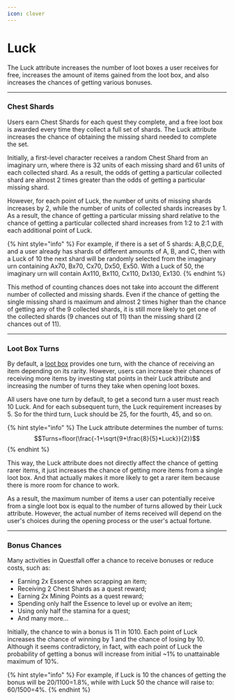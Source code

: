 ```yaml
---
icon: clover
---
```


# Luck

The Luck attribute increases the number of loot boxes a user receives for free, increases the amount of items gained from the loot box, and also increases the chances of getting various bonuses.

***

### **Chest Shards**

Users earn Chest Shards for each quest they complete, and a free loot box is awarded every time they collect a full set of shards. The Luck attribute increases the chance of obtaining the missing shard needed to complete the set.

Initially, a first-level character receives a random Chest Shard from an imaginary urn, where there is 32 units of each missing shard and 61 units of each collected shard. As a result, the odds of getting a particular collected shard are almost 2 times greater than the odds of getting a particular missing shard.

However, for each point of Luck, the number of units of missing shards increases by 2, while the number of units of collected shards increases by 1. As a result, the chance of getting a particular missing shard relative to the chance of getting a particular collected shard increases from 1:2 to 2:1 with each additional point of Luck.

{% hint style="info" %}
For example, if there is a set of 5 shards: A,B,C,D,E, and a user already has shards of different amounts of A, B, and C, then with a Luck of 10 the next shard will be randomly selected from the imaginary urn containing Ax70, Bx70, Cx70, Dx50, Ex50. With a Luck of 50, the imaginary urn will contain Ax110, Bx110, Cx110, Dx130, Ex130.
{% endhint %}

This method of counting chances does not take into account the different number of collected and missing shards. Even if the chance of getting the single missing shard is maximum and almost 2 times higher than the chance of getting any of the 9 collected shards, it is still more likely to get one of the collected shards (9 chances out of 11) than the missing shard (2 chances out of 11).

***

### **Loot Box Turns**

By default, a [loot box](../rpg-items/#loot-boxes) provides one turn, with the chance of receiving an item depending on its rarity. However, users can increase their chances of receiving more items by investing stat points in their Luck attribute and increasing the number of turns they take when opening loot boxes.

All users have one turn by default, to get a second turn a user must reach 10 Luck. And for each subsequent turn, the Luck requirement increases by 5. So for the third turn, Luck should be 25, for the fourth, 45, and so on.

{% hint style="info" %}
The Luck attribute determines the number of turns:\
$$Turns=floor(\frac{-1+\sqrt{9+\frac{8}{5}*Luck}}{2})$$
{% endhint %}

This way, the Luck attribute does not directly affect the chance of getting rarer items, it just increases the chance of getting more items from a single loot box. And that actually makes it more likely to get a rarer item because there is more room for chance to work.

As a result, the maximum number of items a user can potentially receive from a single loot box is equal to the number of turns allowed by their Luck attribute. However, the actual number of items received will depend on the user's choices during the opening process or the user's actual fortune.

***

### Bonus Chances

Many activities in Questfall offer a chance to receive bonuses or reduce costs, such as:

* Earning 2x Essence when scrapping an item;
* Receiving 2 Chest Shards as a quest reward;
* Earning 2x Mining Points as a quest reward;
* Spending only half the Essence to level up or evolve an item;
* Using only half the stamina for a quest;
* And many more...

Initially, the chance to win a bonus is 11 in 1010. Each point of Luck increases the chance of winning by 1 and the chance of losing by 10. Although it seems contradictory, in fact, with each point of Luck the probability of getting a bonus will increase from initial \~1% to unattainable maximum of 10%.

{% hint style="info" %}
For example, if Luck is 10 the chances of getting the bonus will be 20/1100=1.8%, while with Luck 50 the chance will raise to: 60/1500=4%.
{% endhint %}
